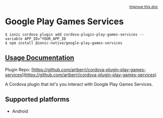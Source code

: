 <a style="float:right;font-size:12px;" href="http://github.com/ionic-team/ionic-native/edit/master/src/@ionic-native/plugins/google-play-games-services/index.ts#L110">
  Improve this doc
</a>

# Google Play Games Services

```
$ ionic cordova plugin add cordova-plugin-play-games-services --variable APP_ID="YOUR_APP_ID
$ npm install @ionic-native/google-play-games-services
```

## [Usage Documentation](https://ionicframework.com/docs/native/google-play-games-services/)

Plugin Repo: [https://github.com/artberri/cordova-plugin-play-games-services](https://github.com/artberri/cordova-plugin-play-games-services)

A Cordova plugin that let's you interact with Google Play Games Services.

## Supported platforms

- Android
  


